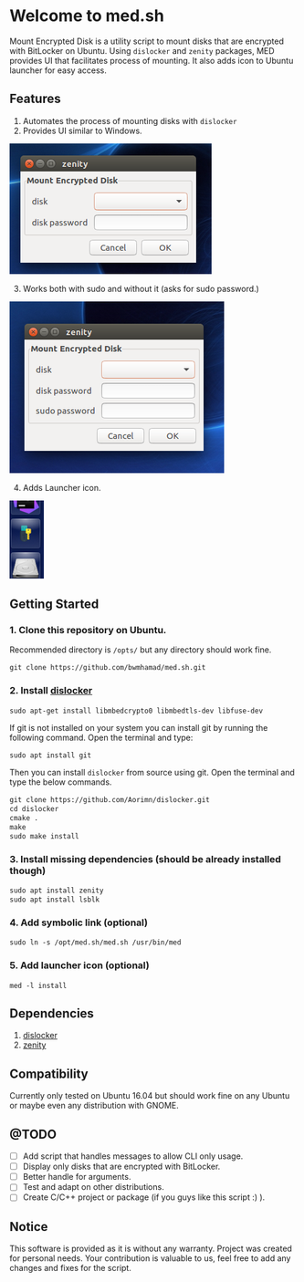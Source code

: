 # Welcome to med.sh
Mount Encrypted Disk is a utility script to mount disks that are encrypted with BitLocker on Ubuntu. Using `dislocker` and `zenity` packages, MED provides UI that facilitates process of mounting. It also adds icon to Ubuntu launcher for easy access.

## Features
1. Automates the process of mounting disks with `dislocker`
2. Provides UI similar to Windows. 

![UI](img/screen1.png) 

3. Works both with sudo and without it (asks for sudo password.)

![no sudo](img/screen2.png) 

4. Adds Launcher icon.

![launcher](img/screen3.png)

## Getting Started

### 1. Clone this repository on Ubuntu.
Recommended directory is `/opts/` but any directory should work fine.
```
git clone https://github.com/bwmhamad/med.sh.git
```
### 2. Install [dislocker](https://tuxdiary.com/2015/03/20/dislocker/)
```
sudo apt-get install libmbedcrypto0 libmbedtls-dev libfuse-dev
```
If git is not installed on your system you can install git by running the following command. Open the terminal and type:
```
sudo apt install git
```
Then you can install `dislocker` from source using git. Open the terminal and type the below commands.
```
git clone https://github.com/Aorimn/dislocker.git
cd dislocker
cmake .
make
sudo make install
```
### 3. Install missing dependencies **(should be already installed though)**
 ```
sudo apt install zenity
sudo apt install lsblk
```
### 4. Add symbolic link **(optional)**
```
sudo ln -s /opt/med.sh/med.sh /usr/bin/med
```

### 5. Add launcher icon **(optional)**
```
med -l install
```

## Dependencies
1. [dislocker](https://github.com/Aorimn/dislocker) 
2. [zenity](https://github.com/GNOME/zenity)

## Compatibility
Currently only tested on Ubuntu 16.04 but should work fine on any Ubuntu or maybe even any distribution with GNOME.

## @TODO
- [ ] Add script that handles messages to allow CLI only usage.
- [ ] Display only disks that are encrypted with BitLocker.
- [ ] Better handle for arguments.
- [ ] Test and adapt on other distributions.
- [ ] Create C/C++ project or package (if you guys like this script :) ).

## Notice 
This software is provided as it is without any warranty. Project was created for personal needs. Your contribution is valuable to us, feel free to add any changes and fixes for the script. 
